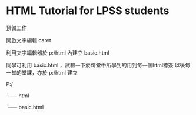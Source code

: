 # HTML Tutorial for LPSS students

預備工作


開啟文字編輯 caret

利用文字編輯器於 p:/html 內建立 basic.html

同學可利用 basic.html ，試驗一下於每堂中所學到的用到每一個html標簽 以後每一堂的堂課，亦於 p:/html 建立


P:/

└── html

└── basic.html
 

